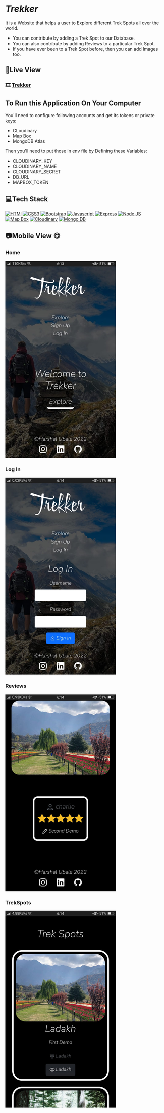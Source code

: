


# _Trekker_

It is a Website that helps a user to Explore different Trek Spots all over the world.

- You can contribute by adding a Trek Spot to our Database.
- You can also contribute by adding Reviews to a particular Trek Spot.
- If you have ever been to a Trek Spot before, then you can add Images too.

## 👀Live View

### 🎞️ [Trekker](https://salty-thicket-13361.herokuapp.com/)

## To Run this Application On Your Computer
You'll need to configure following accounts and get its tokens or private keys:
- CLoudinary
- Map Box
- MongoDB Atlas

Then you'll need to put those in env file by Defining these Variables:
- CLOUDINARY_KEY
- CLOUDINARY_NAME
- CLOUDINARY_SECRET
- DB_URL
- MAPBOX_TOKEN

## 💻Tech Stack

<a href="https://developer.mozilla.org/en-US/docs/Web/HTML" title="HTML"><img src="https://github.com/get-icon/geticon/raw/master/icons/html-5.svg" alt="HTMl" width="31px" height="31px"></a>
<a href="https://developer.mozilla.org/en-US/docs/Web/CSS" title="CSS3"><img src="https://github.com/get-icon/geticon/raw/master/icons/css-3.svg" alt="CSS3" width="31px" height="31px"></a>
<a href="https://getbootstrap.com/" title="Bootstrap"><img src="https://github.com/get-icon/geticon/raw/master/icons/bootstrap.svg" alt="Bootstrap" width="31px" height="31px"></a>
<a href="https://developer.mozilla.org/en-US/docs/Web/JavaScript" title="Javascript"><img src="https://github.com/get-icon/geticon/raw/master/icons/javascript.svg" alt="Javascript" width="31px" height="31px"></a>
<a href="https://expressjs.com/" title="Express"><img src="https://github.com/get-icon/geticon/raw/master/icons/bootstrap.svg" alt="Express" width="31px" height="31px"></a>
<a href="https://nodejs.org/en/" title="Node JS"><img src="https://github.com/get-icon/geticon/blob/master/icons/nodejs-icon.svg" alt="Node JS" width="31px" height="31px"></a>
<a href="https://www.mapbox.com/" title="Map Box"><img src="https://github.com/get-icon/geticon/blob/master/icons/mapbox-logo.svg" alt="Map Box" width="31px" height="31px"></a>
<a href="https://cloudinary.com/" title="Cloudinary"><img src="https://github.com/get-icon/geticon/blob/master/icons/cloudinary.svg" alt="Cloudinary" width="31px" height="31px"></a>
<a href="https://www.mongodb.com/" title="Mongo DB"><img src="https://github.com/get-icon/geticon/blob/master/icons/mongodb-icon.svg" alt="Mongo DB" width="31px" height="31px"></a>


## 📷Mobile View 😋

### Home 
<img src="/public/Images/Snapshots/HomePage.jpeg" style="height:622px;width:350px"/>

### Log In 
<img src="/public/Images/Snapshots/LogInPage.jpeg" style="height:622px;width:350px"/>

### Reviews
<img src="/public/Images/Snapshots/Reviews.jpeg" style="height:622px;width:350px"/>

### TrekSpots
<img src="/public/Images/Snapshots/TrekSpots.jpeg" style="height:622px;width:350px"/>



